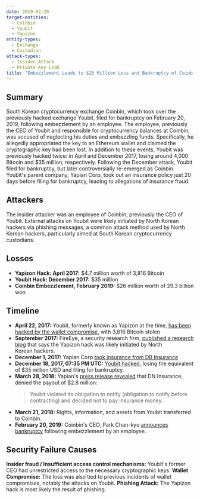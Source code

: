```yaml
---
date: 2019-02-20
target-entities:
  - Coinbin
  - Youbit
  - Yapizon
entity-types:
  - Exchange
  - Custodian
attack-types:
  - Insider Attack
  - Private Key Leak
title: "Embezzlement Leads to $26 Million Loss and Bankruptcy of Coinbin Exchange"
---
```


## Summary

South Korean cryptocurrency exchange Coinbin, which took over the previously hacked exchange Youbit, filed for bankruptcy on February 20, 2019, following embezzlement by an employee. The employee, previously the CEO of Youbit and responsible for cryptocurrency balances at Coinbin, was accused of neglecting his duties and embezzling funds. Specifically, he allegedly appropriated the key to an Ethereum wallet and claimed the cryptographic key had been lost. In addition to these events, Youbit was previously hacked twice: in April and December 2017, losing around 4,000 Bitcoin and $35 million, respectively. Following the December attack, Youbit filed for bankruptcy, but later controversially re-emerged as Coinbin. Youbit's parent company, Yapian Corp, took out an insurance policy just 20 days before filing for bankruptcy, leading to allegations of insurance fraud.

## Attackers

The insider attacker was an employee of Coinbin, previously the CEO of Youbit. External attacks on Youbit were likely initiated by North Korean hackers via phishing messages, a common attack method used by North Korean hackers, particularly aimed at South Korean cryptocurrency custodians.

## Losses

- **Yapizon Hack: April 2017:** $4.7 million worth of 3,816 Bitcoin
- **Youbit Hack: December 2017:** $35 million
- **Coinbin Embezzlement, February 2019:** $26 million worth of 29.3 billion won

## Timeline

- **April 22, 2017:** Youbit, formerly known as Yapizon at the time, [has been hacked by the wallet compromise](https://news.bitcoin.com/hacked-korean-bitcoin-exchange-yapizon-offers-ious/), with 3,816 Bitcoin stolen
- **September 2017:** FireEye, a security research firm, [published a research blog](https://web.archive.org/web/20170912002752/https://www.fireeye.com/blog/threat-research/2017/09/north-korea-interested-in-bitcoin.html) that says the Yapizon hack was likely initiated by North Korean hackers.
- **December 1, 2017:** Yapian Corp [took insurance from DB Insurance](https://thecurrencyanalytics.com/altcoins/hacked-south-korean-exchange-youbit-re-emerges-lawsuits-519.php)
- **December 18, 2017, 07:35 PM UTC:** [Youbit hacked](https://www.reuters.com/article/us-bitcoin-exchange-southkorea/south-korean-cryptocurrency-exchange-to-file-for-bankruptcy-after-hacking-idUSKBN1ED0NJ), losing the equivalent of $35 million USD and filing for bankruptcy.
- **March 28, 2018:** Yapian's [press release revealed](https://www.yna.co.kr/view/AKR20180328120300002) that DN Insurance, denied the payout of $2.8 million:
  > Youbit violated its obligation to notify (obligation to notify before contracting) and decided not to pay insurance money.
- **March 21, 2018:** Rights, information, and assets from Youbit transferred to Coinbin.
- **February 20, 2019:** Coinbin's CEO, Park Chan-kyu [announces bankruptcy](https://finance.yahoo.com/news/embezzlement-26-million-loss-bankrupts-190157032.html) following embezzlement by an employee.

## Security Failure Causes

**Insider fraud / Insufficient access control mechanisms:** Youbit's former CEO had unrestricted access to the necessary cryptographic keys.
**Wallet Compromise:** The loss was also tied to previous incidents of wallet compromises, notably the attacks on Youbit.
**Phishing Attack:** The Yapizon hack is most likely the result of phishing.
